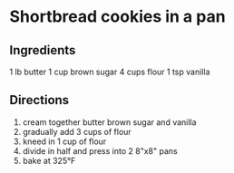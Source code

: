 # Shortbread cookies in a pan

## Ingredients
1 lb butter
1 cup brown sugar
4 cups flour
1 tsp vanilla

## Directions
1. cream together butter brown sugar and vanilla
2. gradually add 3 cups of flour
3. kneed in 1 cup of flour
4. divide in half and press into 2 8"x8" pans
5. bake at 325°F

